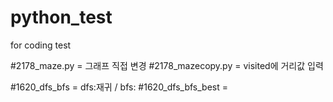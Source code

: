 # python_test
for coding test

#2178_maze.py = 그래프 직접 변경
#2178_mazecopy.py = visited에 거리값 입력

#1620_dfs_bfs = dfs:재귀 / bfs: 
#1620_dfs_bfs_best = 
